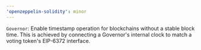 ```yaml
---
'openzeppelin-solidity': minor
---
```


`Governor`: Enable timestamp operation for blockchains without a stable block time. This is achieved by connecting a Governor's internal clock to match a voting token's EIP-6372 interface.
